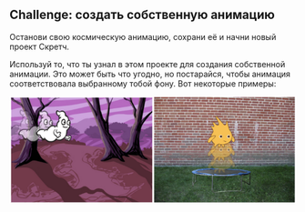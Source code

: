 ## Challenge: создать собственную анимацию

Останови свою космическую анимацию, сохрани её и начни новый проект Скретч.

Используй то, что ты узнал в этом проекте для создания собственной анимации. Это может быть что угодно, но постарайся, чтобы анимация соответствовала выбранному тобой фону. Вот некоторые примеры:

![снимок экрана](images/space-egs.png)